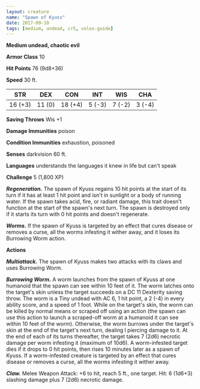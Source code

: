 ```yaml
---
layout: creature
name: "Spawn of Kyuss"
date: 2017-09-10
tags: [medium, undead, cr5, volos-guide]
---
```


**Medium undead, chaotic evil**

**Armor Class** 10

**Hit Points** 76 (9d8+36)

**Speed** 30 ft.

|   STR   |   DEX   |   CON   |   INT   |   WIS   |   CHA   |
|:-----:|:-----:|:-----:|:-----:|:-----:|:-----:|
| 16 (+3) | 11 (0) | 18 (+4) | 5 (-3) | 7 (-2) | 3 (-4) |

**Saving Throws** Wis +1

**Damage Immunities** poison

**Condition Immunities** exhaustion, poisoned

**Senses** darkvision 60 ft.

**Languages** understands the languages it knew in life but can't speak

**Challenge** 5 (1,800 XP)

***Regeneration.*** The spawn of Kyuss regains 10 hit points at the start of its turn if it has at least 1 hit point and isn't in sunlight or a body of running water. If the spawn takes acid, fire, or radiant damage, this trait doesn't function at the start of the spawn's next turn. The spawn is destroyed only if it starts its turn with 0 hit points and doesn't regenerate.

***Worms.*** If the spawn of Kyuss is targeted by an effect that cures disease or removes a curse, all the worms infesting it wither away, and it loses its Burrowing Worm action.

**Actions**

***Multiattack.*** The spawn of Kyuss makes two attacks with its claws and uses Burrowing Worm.

***Burrowing Worm.*** A worm launches from the spawn of Kyuss at one humanoid that the spawn can see within 10 feet of it. The worm latches onto the target's skin unless the target succeeds on a DC 11 Dexterity saving throw. The worm is a Tiny undead with AC 6, 1 hit point, a 2 (-4) in every ability score, and a speed of 1 foot. While on the target's skin, the worm can be killed by normal means or scraped off using an action (the spawn can use this action to launch a scraped-off worm at a humanoid it can see within 10 feet of the worm). Otherwise, the worm burrows under the target's skin at the end of the target's next turn, dealing l piercing damage to it. At the end of each of its turns thereafter, the target takes 7 (2d6) necrotic damage per worm infesting it (maximum of 10d6). A worm-infested target dies if it drops to 0 hit points, then rises 10 minutes later as a spawn of Kyuss. If a worm-infested creature is targeted by an effect that cures disease or removes a curse, all the worms infesting it wither away.

***Claw.*** Melee Weapon Attack: +6 to hit, reach 5 ft., one target. Hit: 6 (1d6+3) slashing damage plus 7 (2d6) necrotic damage.

